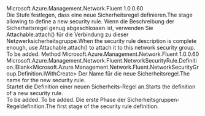 <Type Name="IWithRule" FullName="Microsoft.Azure.Management.Network.Fluent.NetworkSecurityGroup.Definition.IWithRule">
  <TypeSignature Language="C#" Value="public interface IWithRule" />
  <TypeSignature Language="ILAsm" Value=".class public interface auto ansi abstract IWithRule" />
  <TypeSignature Language="DocId" Value="T:Microsoft.Azure.Management.Network.Fluent.NetworkSecurityGroup.Definition.IWithRule" />
  <TypeSignature Language="VB.NET" Value="Public Interface IWithRule" />
  <TypeSignature Language="F#" Value="type IWithRule = interface" />
  <AssemblyInfo>
    <AssemblyName>Microsoft.Azure.Management.Network.Fluent</AssemblyName>
    <AssemblyVersion>1.0.0.60</AssemblyVersion>
  </AssemblyInfo>
  <Interfaces />
  <Docs>
    <summary>
            <span data-ttu-id="e2090-101">Die Stufe festlegen, dass eine neue Sicherheitsregel definieren.</span><span class="sxs-lookup"><span data-stu-id="e2090-101">The stage allowing to define a new security rule.</span></span>
            <span data-ttu-id="e2090-102">Wenn die Beschreibung der Sicherheitsregel genug abgeschlossen ist, verwenden Sie Attachable.attach() für die Verbindung zu dieser Netzwerksicherheitsgruppe.</span><span class="sxs-lookup"><span data-stu-id="e2090-102">When the security rule description is complete enough, use  Attachable.attach() to attach it to this network security group.</span></span>
            </summary>
    <remarks>To be added.</remarks>
  </Docs>
  <Members>
    <Member MemberName="DefineRule">
      <MemberSignature Language="C#" Value="public Microsoft.Azure.Management.Network.Fluent.NetworkSecurityRule.Definition.IBlank&lt;Microsoft.Azure.Management.Network.Fluent.NetworkSecurityGroup.Definition.IWithCreate&gt; DefineRule (string name);" />
      <MemberSignature Language="ILAsm" Value=".method public hidebysig newslot virtual instance class Microsoft.Azure.Management.Network.Fluent.NetworkSecurityRule.Definition.IBlank`1&lt;class Microsoft.Azure.Management.Network.Fluent.NetworkSecurityGroup.Definition.IWithCreate&gt; DefineRule(string name) cil managed" />
      <MemberSignature Language="DocId" Value="M:Microsoft.Azure.Management.Network.Fluent.NetworkSecurityGroup.Definition.IWithRule.DefineRule(System.String)" />
      <MemberSignature Language="VB.NET" Value="Public Function DefineRule (name As String) As IBlank(Of IWithCreate)" />
      <MemberSignature Language="F#" Value="abstract member DefineRule : string -&gt; Microsoft.Azure.Management.Network.Fluent.NetworkSecurityRule.Definition.IBlank&lt;Microsoft.Azure.Management.Network.Fluent.NetworkSecurityGroup.Definition.IWithCreate&gt;" Usage="iWithRule.DefineRule name" />
      <MemberType>Method</MemberType>
      <AssemblyInfo>
        <AssemblyName>Microsoft.Azure.Management.Network.Fluent</AssemblyName>
        <AssemblyVersion>1.0.0.60</AssemblyVersion>
      </AssemblyInfo>
      <ReturnValue>
        <ReturnType>Microsoft.Azure.Management.Network.Fluent.NetworkSecurityRule.Definition.IBlank&lt;Microsoft.Azure.Management.Network.Fluent.NetworkSecurityGroup.Definition.IWithCreate&gt;</ReturnType>
      </ReturnValue>
      <Parameters>
        <Parameter Name="name" Type="System.String" />
      </Parameters>
      <Docs>
        <param name="name"><span data-ttu-id="e2090-103">Der Name für die neue Sicherheitsregel.</span><span class="sxs-lookup"><span data-stu-id="e2090-103">The name for the new security rule.</span></span></param>
        <summary>
            <span data-ttu-id="e2090-104">Startet die Definition einer neuen Sicherheits-Regel an.</span><span class="sxs-lookup"><span data-stu-id="e2090-104">Starts the definition of a new security rule.</span></span>
            </summary>
        <returns>To be added.</returns>
        <remarks>To be added.</remarks>
        <return><span data-ttu-id="e2090-105">Die erste Phase der Sicherheitsgruppen-Regeldefinition.</span><span class="sxs-lookup"><span data-stu-id="e2090-105">The first stage of the security rule definition.</span></span></return>
      </Docs>
    </Member>
  </Members>
</Type>